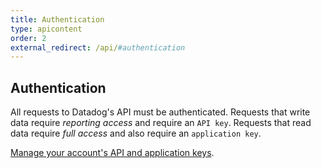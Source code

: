 ```yaml
---
title: Authentication
type: apicontent
order: 2
external_redirect: /api/#authentication
---
```

## Authentication
All requests to Datadog's API must be authenticated. Requests that write data require *reporting access* and require an `API key`. Requests that read data require *full access* and also require an `application key`.

[Manage your account's API and application keys](https://app.datadoghq.com/account/settings#api).